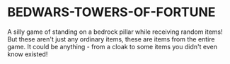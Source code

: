 # BEDWARS-TOWERS-OF-FORTUNE
A silly game of standing on a bedrock pillar while receiving random items! But these aren't just any ordinary items, these are items from the entire game. It could be anything - from a cloak to some items you didn't even know existed!
